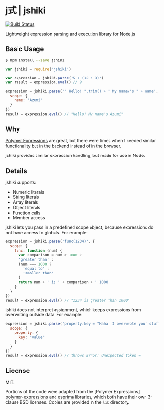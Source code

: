 # j式 | jshiki

[![Build Status](https://travis-ci.org/vsimonian/jshiki.svg?branch=master)](
https://travis-ci.org/vsimonian/jshiki)

Lightweight expression parsing and execution library for Node.js

## Basic Usage

```bash
$ npm install --save jshiki
```

```javascript
var jshiki = require('jshiki')

var expression = jshiki.parse('5 + (12 / 3)')
var result = expression.eval() // 9

expression = jshiki.parse('" Hello! ".trim() + " My name\'s " + name', {
  scope: {
    name: 'Azumi'
  }
})
result = expression.eval() // "Hello! My name's Azumi"
```

## Why

[Polymer Expressions][polymer-expressions] are great, but there were times when
I needed similar functionality but in the backend instead of in the browser.

jshiki provides similar expression handling, but made for use in Node.

## Details

jshiki supports:

- Numeric literals
- String literals
- Array literals
- Object literals
- Function calls
- Member access

jshiki lets you pass in a predefined scope object, because expressions do not
have access to globals. For example:

```javascript
expression = jshiki.parse('func(1234)', {
  scope: {
    func: function (num) {
      var comparison = num > 1000 ?
      'greater than' :
      (num === 1000 ?
        'equal to' :
        'smaller than'
      )
      return num + ' is ' + comparison + ' 1000'
    }
  }
})
result = expression.eval() // "1234 is greater than 1000"
```

jshiki does not interpret assignment, which keeps expressions from overwriting
outside data. For example:

```javascript
expression = jshiki.parse('property.key = "Haha, I overwrote your stuff!"', {
  scope: {
    property: {
      key: "value"
    }
  }
})
result = expression.eval() // throws Error: Unexpected token =
```

## License

MIT.

Portions of the code were adapted from the [Polymer Expressions]
[polymer-expressions] and [esprima][esprima] libraries, which both have their
own 3-clause BSD licenses. Copies are provided in the `lib` directory.

[polymer-expressions]: https://github.com/Polymer/polymer-expressions
[esprima]: https://github.com/jquery/esprima
